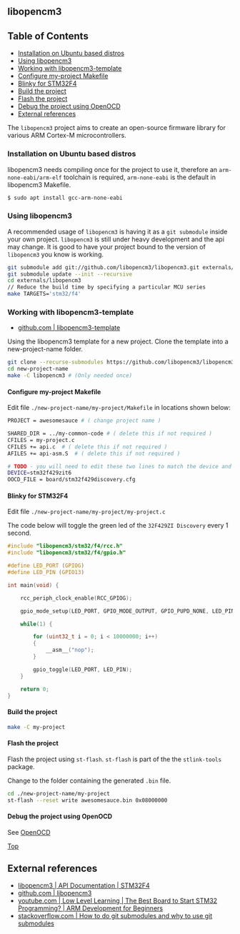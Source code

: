 ## libopencm3

## Table of Contents
- [Installation on Ubuntu based distros](#installation-on-ubuntu-based-distros)
- [Using libopencm3](#using-libopencm3)
- [Working with libopencm3-template](#working-with-libopencm3-template)
- [Configure my-project Makefile](#configure-my-project-makefile)
- [Blinky for STM32F4](#blinky-for-stm32f4)
- [Build the project](#build-the-project)
- [Flash the project](#flash-the-project)
- [Debug the project using OpenOCD](#debug-the-project-using-openocd)
- [External references](#external-references)

The `libopencm3` project aims to create an open-source firmware library for various ARM Cortex-M microcontrollers.

### Installation on Ubuntu based distros

libopencm3 needs compiling once for the project to use it, therefore an `arm-none-eabi/arm-elf` toolchain is required, `arm-none-eabi` is the default in libopencm3 Makefile.

```bash
$ sudo apt install gcc-arm-none-eabi
```

### Using libopencm3
A recommended usage of `libopencm3` is having it as a `git submodule` inside your own project. `libopencm3` is still under heavy development and the api may change. It is good to have your project bound to the version of `libopencm3` you know is working.

```bash
git submodule add git://github.com/libopencm3/libopencm3.git externals/libopencm3
git submodule update --init --recursive
cd externals/libopencm3
// Reduce the build time by specifying a particular MCU series
make TARGETS='stm32/f4'
```

### Working with libopencm3-template

- [github.com | libopencm3-template](https://github.com/libopencm3/libopencm3-template)

Using the libopencm3 template for a new project. Clone the template into a new-project-name folder.
```bash
git clone --recurse-submodules https://github.com/libopencm3/libopencm3-template.git new-project-name
cd new-project-name
make -C libopencm3 # (Only needed once)
```

#### Configure my-project Makefile

Edit file `./new-project-name/my-project/Makefile` in locations shown below:

```bash
PROJECT = awesomesauce # ( change project name )

SHARED_DIR = ../my-common-code # ( delete this if not required )
CFILES = my-project.c
CFILES += api.c  # ( delete this if not required )
AFILES += api-asm.S  # ( delete this if not required )

# TODO - you will need to edit these two lines to match the device and board!
DEVICE=stm32f429zit6
OOCD_FILE = board/stm32f429discovery.cfg
```

#### Blinky for STM32F4

Edit file `./new-project-name/my-project/my-project.c`

The code below will toggle the green led of the `32F429ZI Discovery` every 1 second.

```c
#include "libopencm3/stm32/f4/rcc.h"
#include "libopencm3/stm32/f4/gpio.h"

#define LED_PORT (GPIOG)
#define LED_PIN (GPIO13)

int main(void) {

	rcc_periph_clock_enable(RCC_GPIOG);

	gpio_mode_setup(LED_PORT, GPIO_MODE_OUTPUT, GPIO_PUPD_NONE, LED_PIN);

	while(1) {

		for (uint32_t i = 0; i < 10000000; i++)
		{
			__asm__("nop");
		}

		gpio_toggle(LED_PORT, LED_PIN);	
	}

	return 0;
}
```

#### Build the project
```bash
make -C my-project
```

#### Flash the project

Flash the project using `st-flash`. `st-flash` is part of the the `stlink-tools` package.

Change to the folder containing the generated `.bin` file.

```bash
cd ./new-project-name/my-project
st-flash --reset write awesomesauce.bin 0x08000000
```

#### Debug the project using OpenOCD
See [OpenOCD](openocd.md)


[Top](#table-of-contents)
## External references
- [libopencm3 | API Documentation | STM32F4](https://libopencm3.org/docs/latest/stm32f4/html/modules.html)
- [github.com | libopencm3](https://github.com/libopencm3/libopencm3)
- [youtube.com | Low Level Learning | The Best Board to Start STM32 Programming? | ARM Development for Beginners](https://www.youtube.com/watch?v=YEGKD6JQJyM)
- [stackoverflow.com | How to do git submodules and why to use git submodules](https://stackoverflow.com/questions/31790481/how-to-do-git-submodules-and-why-to-use-git-submodules)

